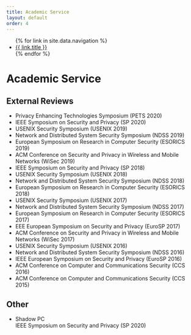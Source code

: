 ```yaml
---
title: Academic Service
layout: default
order: 4
---
```


<title>{{ page.title }} | {{ site.title }}</title>

<ul class="nav-ul">
    {% for link in site.data.navigation %}
    <li class="nav-li"><a href="{{ link.url }}">{{ link.title }}</a></li>
    {% endfor %}
</ul>

# Academic Service

## External Reviews
- Privacy Enhancing Technologies Symposium (PETS 2020)
- IEEE Symposium on Security and Privacy (SP 2020)
- USENIX Security Symposium (USENIX 2019)
- Network and Distributed System Security Symposium (NDSS 2019)
- European Symposium on Research in Computer Security (ESORICS 2019)
- ACM Conference on Security and Privacy in Wireless and Mobile Networks (WiSec 2019)
- IEEE Symposium on Security and Privacy (SP 2018)
- USENIX Security Symposium (USENIX 2018)
- Network and Distributed System Security Symposium (NDSS 2018)
- European Symposium on Research in Computer Security (ESORICS 2018)
- USENIX Security Symposium (USENIX 2017)
- Network and Distributed System Security Symposium (NDSS 2017)
- European Symposium on Research in Computer Security (ESORICS 2017)
- EEE European Symposium on Security and Privacy (EuroSP 2017)
- ACM Conference on Security and Privacy in Wireless and Mobile Networks (WiSec 2017)
- USENIX Security Symposium (USENIX 2016)
- Network and Distributed System Security Symposium (NDSS 2016)
- IEEE European Symposium on Security and Privacy (EuroSP 2016)
- ACM Conference on Computer and Communications Security (CCS 2016)
- ACM Conference on Computer and Communications Security (CCS 2015)

## Other
- Shadow PC  
IEEE Symposium on Security and Privacy (SP 2020)
